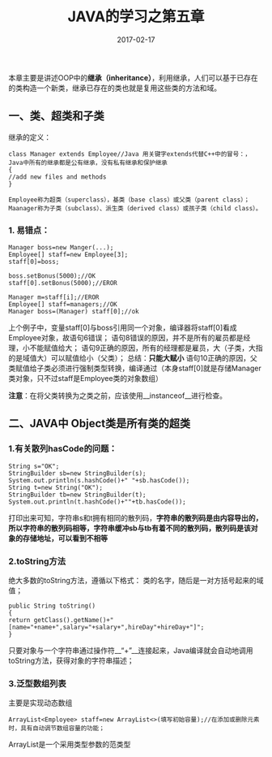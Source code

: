 ﻿---
title: JAVA的学习之第五章
date: 2017-02-17
tags: JAVA
---

本章主要是讲述OOP中的**继承（inheritance）**，利用继承，人们可以基于已存在的类构造一个新类，继承已存在的类也就是复用这些类的方法和域。
<!-- more -->

## 一、类、超类和子类

继承的定义：
```
class Manager extends Employee//Java 用关键字extends代替C++中的冒号：，Java中所有的继承都是公有继承，没有私有继承和保护继承
{
//add new files and methods
}

Employee称为超类（superclass），基类（base class）或父类（parent class）；Maanager称为子类（subclass）、派生类（derived class）或孩子类（child class）。
```
### 1. 易错点：

```
Manager boss=new Manger(...);
Employee[] staff=new Employee[3];
staff[0]=boss;

boss.setBonus(5000);//OK
staff[0].setBonus(5000);//EROR

Manager m=staff[i];//EROR
Employee[] staff=managers;//OK
Manager boss=(Manager) staff[0];//ok
```
上个例子中，变量staff[0]与boss引用同一个对象，编译器将staff[0]看成Employee对象，故语句6错误；
语句8错误的原因，并不是所有的雇员都是经理，小不能赋值给大；
语句9正确的原因，所有的经理都是雇员，大（子类，大指的是域值大）可以赋值给小（父类）；
总结：**只能大赋小**
语句10正确的原因，父类赋值给子类必须进行强制类型转换，编译通过（本身staff[0]就是存储Manager类对象，只不过staff是Employee类的对象数组）

**注意**：在将父类转换为之类之前，应该使用__instanceof__进行检查。

## 二、JAVA中 Object类是所有类的超类

### 1.有关散列hasCode的问题：
```
String s="OK";
StringBuilder sb=new StringBuilder(s);
System.out.println(s.hashCode()+" "+sb.hasCode());
String t=new String("OK");
StringBuilder tb=new StringBuilder(t);
System.out.println(t.hashCode()+""+tb.hasCode());
```
打印出来可知，字符串s和t拥有相同的散列码，**字符串的散列码是由内容导出的，所以字符串的散列码相等，字符串缓冲sb与tb有着不同的散列码，散列码是该对象的存储地址，可以看到不相等**

### 2.toString方法
绝大多数的toString方法，遵循以下格式：
类的名字，随后是一对方括号起来的域值；
```
public String toString()
{
return getClass().getName()+"[name="+name+",salary="+salary+",hireDay"+hireDay+"]";
}
```
只要对象与一个字符串通过操作符__“+”__连接起来，Java编译就会自动地调用toString方法，获得对象的字符串描述；

### 3.泛型数组列表
主要是实现动态数组
 ```
 ArrayList<Employee> staff=new ArrayList<>(填写初始容量);//在添加或删除元素时，具有自动调节数组容量的功能；
 ```
 ArrayList是一个采用类型参数的范类型
